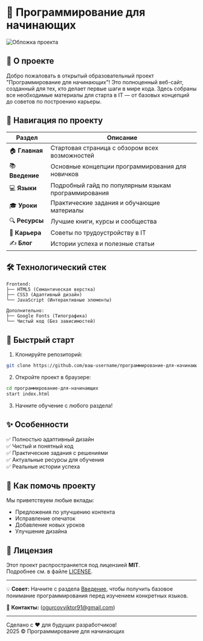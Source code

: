 # 🚀 Программирование для начинающих

![Обложка проекта](https://via.placeholder.com/800x400?text=Programming+For+Beginners)

## 🌟 О проекте

Добро пожаловать в открытый образовательный проект "Программирование для начинающих"! Это полноценный веб-сайт, созданный для тех, кто делает первые шаги в мире кода. Здесь собраны все необходимые материалы для старта в IT — от базовых концепций до советов по построению карьеры.

## 🧭 Навигация по проекту

| Раздел | Описание |
|--------|----------|
| 🏠 **Главная** | Стартовая страница с обзором всех возможностей |
| 📚 **Введение** | Основные концепции программирования для новичков |
| 💻 **Языки** | Подробный гайд по популярным языкам программирования |
| 🎓 **Уроки** | Практические задания и обучающие материалы |
| 🔍 **Ресурсы** | Лучшие книги, курсы и сообщества |
| 💼 **Карьера** | Советы по трудоустройству в IT |
| ✍️ **Блог** | Истории успеха и полезные статьи |

## 🛠 Технологический стек

```plaintext
Frontend:
├── HTML5 (Семантическая верстка)
├── CSS3 (Адаптивный дизайн)
└── JavaScript (Интерактивные элементы)

Дополнительно:
├── Google Fonts (Типографика)
└── Чистый код (Без зависимостей)
```

## 🚀 Быстрый старт

1. Клонируйте репозиторий:
```bash
git clone https://github.com/ваш-username/программирование-для-начинающих.git
```

2. Откройте проект в браузере:
```bash
cd программирование-для-начинающих
start index.html
```

3. Начните обучение с любого раздела!

## ✨ Особенности

✅ Полностью адаптивный дизайн  
✅ Чистый и понятный код  
✅ Практические задания с решениями  
✅ Актуальные ресурсы для обучения  
✅ Реальные истории успеха  

## 🤝 Как помочь проекту

Мы приветствуем любые вклады:
- Предложения по улучшению контента
- Исправление опечаток
- Добавление новых уроков
- Улучшение дизайна

## 📜 Лицензия

Этот проект распространяется под лицензией **MIT**.  
Подробнее см. в файле [LICENSE](LICENSE).

---

💡 **Совет:** Начните с раздела [Введение](introduction.html), чтобы получить базовое понимание программирования перед изучением конкретных языков.

📧 **Контакты:** (ogurcovviktor91@gmail.com)

---

Сделано с ❤️ для будущих разработчиков!  
2025 © Программирование для начинающих
